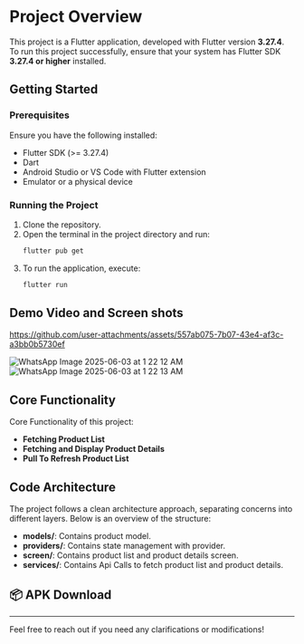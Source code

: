 # Project Overview

This project is a Flutter application, developed with Flutter version **3.27.4**. To run this project successfully, ensure that your system has Flutter SDK **3.27.4 or higher** installed.

## Getting Started

### Prerequisites
Ensure you have the following installed:
- Flutter SDK (>= 3.27.4)
- Dart
- Android Studio or VS Code with Flutter extension
- Emulator or a physical device

### Running the Project
1. Clone the repository.
2. Open the terminal in the project directory and run:
   ```sh
   flutter pub get
   ```
3. To run the application, execute:
   ```sh
   flutter run
   ```

## Demo Video and Screen shots



https://github.com/user-attachments/assets/557ab075-7b07-43e4-af3c-a3bb0b5730ef

![WhatsApp Image 2025-06-03 at 1 22 12 AM](https://github.com/user-attachments/assets/90e485ca-0296-41f5-8afe-625f9d3d2e08)
![WhatsApp Image 2025-06-03 at 1 22 13 AM](https://github.com/user-attachments/assets/a58aedc8-4346-4643-9543-56df86906c39)


## Core Functionality

Core Functionality of this project: 

- **Fetching Product List**
- **Fetching and Display Product Details**
- **Pull To Refresh Product List**

## Code Architecture

The project follows a clean architecture approach, separating concerns into different layers. Below is an overview of the structure:

- **models/**: Contains product model.
- **providers/**: Contains state management with provider.
- **screen/**: Contains product list and product details screen.
- **services/**: Contains Api Calls to fetch product list and product details.



## 📦 APK Download



---

Feel free to reach out if you need any clarifications or modifications!
